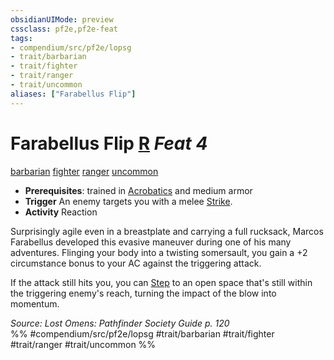 ```yaml
---
obsidianUIMode: preview
cssclass: pf2e,pf2e-feat
tags:
- compendium/src/pf2e/lopsg
- trait/barbarian
- trait/fighter
- trait/ranger
- trait/uncommon
aliases: ["Farabellus Flip"]
---
```

# Farabellus Flip  [R](rules/core-rulebook/chapter-9-playing-the-game.md#Actions "Reaction") *Feat 4*  
[barbarian](rules/traits/barbarian.md "Barbarian Class Trait")  [fighter](rules/traits/fighter.md "Fighter Class Trait")  [ranger](rules/traits/ranger.md "Ranger Class Trait")  [uncommon](rules/traits/uncommon.md "Uncommon Rarity Trait")  

- **Prerequisites**: trained in [Acrobatics](compendium/skills.md#Acrobatics) and medium armor
- **Trigger** An enemy targets you with a melee [Strike](rules/actions/strike.md).
- **Activity** Reaction

Surprisingly agile even in a breastplate and carrying a full rucksack, Marcos Farabellus developed this evasive maneuver during one of his many adventures. Flinging your body into a twisting somersault, you gain a +2 circumstance bonus to your AC against the triggering attack.

If the attack still hits you, you can [Step](rules/actions/step.md) to an open space that's still within the triggering enemy's reach, turning the impact of the blow into momentum.

*Source: Lost Omens: Pathfinder Society Guide p. 120*  
%% #compendium/src/pf2e/lopsg #trait/barbarian #trait/fighter #trait/ranger #trait/uncommon %%